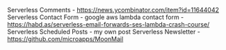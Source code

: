 Serverless Comments
    - https://news.ycombinator.com/item?id=11644042
Serverless Contact Form
    - google aws lambda contact form
    - https://habd.as/serverless-email-forwards-ses-lambda-crash-course/
Serverless Scheduled Posts
    - my own post
Serverless Newsletter
    - https://github.com/microapps/MoonMail

